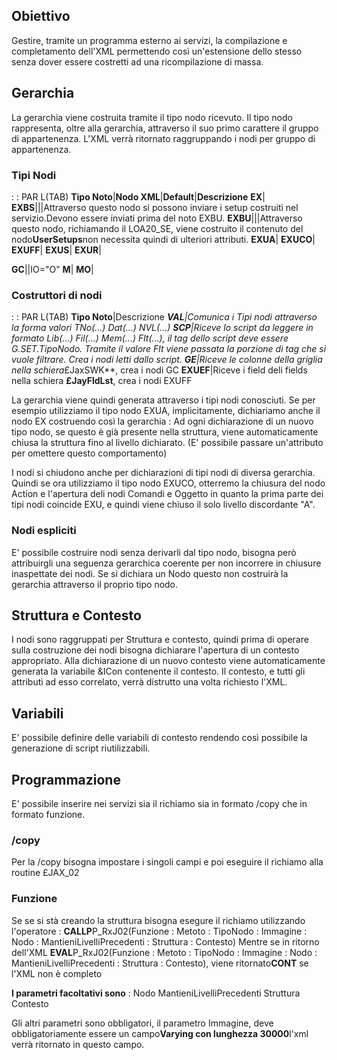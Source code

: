## Obiettivo
Gestire, tramite un programma esterno ai servizi, la compilazione e completamento dell'XML permettendo così un'estensione dello stesso senza dover essere costretti ad una ricompilazione di massa.

## Gerarchia
La gerarchia viene costruita tramite il tipo nodo ricevuto.
Il tipo nodo rappresenta, oltre alla gerarchia, attraverso il suo primo carattere il gruppo di appartenenza.
L'XML verrà ritornato raggruppando i nodi per gruppo di appartenenza.

### Tipi Nodi
 :  : PAR L(TAB)
**Tipo Noto**|**Nodo XML**|**Default**|**Descrizione**
**EX**|<Setup><Program>
**EXBS**|<EXB><Setup>||Attraverso questo nodo si possono inviare i setup costruiti nel servizio.Devono essere inviati prima del noto EXBU.
**EXBU**|<EXB><UserSetups>||Attraverso questo nodo, richiamando il LOA20_SE, viene costruito il contenuto del nodo**UserSetups**non necessita quindi di ulteriori attributi.
**EXUA**|<EXU><Actions>
**EXUCO**|<EXU><Comandi><Oggetto>
**EXUFF**|<EXU><Fields><Field>
**EXUS**|<EXU><Config>
**EXUR**|<EXU><Search>
**GC**|<Gliglia><Colonna>|IO="O"
**M**|<Messaggi><Messaggio>
**MO**|<Opzioni><Opzione>


### Costruttori di nodi
 :  : PAR L(TAB)
**Tipo Noto**|Descrizione
***VAL**|Comunica i Tipi nodi attraverso la forma valori TNo(...) Dat(...) NVL(...)
***SCP**|Riceve lo script da leggere in formato Lib(...) Fil(...) Mem(...) Flt(...), il tag dello script deve essere G.SET.TipoNodo. Tramite il valore Flt viene passata la porzione di tag che si vuole filtrare. Crea i nodi letti dallo script.
**GE**|Riceve le colonne della griglia nella schiera**£JaxSWK**, crea i nodi GC
**EXUEF**|Riceve i field deli fields nella schiera **£JayFldLst**, crea i nodi EXUFF


La gerarchia viene quindi generata attraverso i tipi nodi conosciuti.
Se per esempio utilizziamo il tipo nodo EXUA, implicitamente, dichiariamo anche il nodo EX costruendo così la gerarchia : 
<Setup>
<Program>
<EXU>
<Actions>
Ad ogni dichiarazione di un nuovo tipo nodo, se questo è già presente nella struttura, viene automaticamente chiusa la struttura fino al livello dichiarato. (E' possibile passare un'attributo per omettere questo comportamento)

I nodi si chiudono anche per dichiarazioni di tipi nodi di diversa gerarchia.
Quindi se ora utilizziamo il tipo nodo EXUCO, otterremo la chiusura del nodo Action e l'apertura deli nodi Comandi e Oggetto in quanto la prima parte dei tipi nodi coincide EXU, e quindi viene chiuso il solo livello discordante "A".

### Nodi espliciti
E' possibile costruire nodi senza derivarli dal  tipo nodo, bisogna però attribuirgli una seguenza gerarchica coerente per non incorrere in chiusure inaspettate dei nodi.
Se si dichiara un Nodo questo non costruirà la gerarchia attraverso il proprio tipo nodo.

## Struttura e Contesto
I nodi sono raggruppati per Struttura e contesto, quindi prima di operare sulla costruzione dei nodi bisogna dichiarare l'apertura di un contesto appropriato.
Alla dichiarazione di un nuovo contesto viene automaticamente generata la variabile &ICon contenente il contesto.
Il contesto, e tutti gli attributi ad esso correlato, verrà distrutto una volta richiesto l'XML.

## Variabili
E' possibile definire delle variabili di contesto rendendo così possibile la generazione di script riutilizzabili.

## Programmazione
E' possibile inserire nei servizi sia il richiamo sia in formato /copy che in formato funzione.
### /copy
Per la /copy bisogna impostare i singoli campi e poi eseguire il richiamo alla routine £JAX_02
### Funzione
Se se si stà creando la struttura bisogna esegure il richiamo utilizzando l'operatore : 
**CALLP**P_RxJ02(Funzione : Metoto : TipoNodo : Immagine : Nodo : MantieniLivelliPrecedenti : Struttura : Contesto)
Mentre se in ritorno dell'XML
**EVAL**P_RxJ02(Funzione : Metoto : TipoNodo : Immagine : Nodo : MantieniLivelliPrecedenti : Struttura : Contesto), viene ritornato**CONT** se l'XML non è completo

**I parametri facoltativi sono** : 
Nodo
MantieniLivelliPrecedenti
Struttura
Contesto

Gli altri parametri sono obbligatori, il parametro Immagine, deve obbligatoriamente essere un campo**Varying con lunghezza 30000**l'xml verrà ritornato in questo campo.
